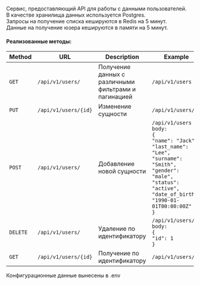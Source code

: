 Сервис, предоставляющий API для работы с данными пользователей.<br/>
В качестве хранилища данных используется Postgres.<br/>
Запросы на получение списка кешируются в Redis на 5 минут.<br/>
Данные на получение юзера кешируются в памяти на 5 минут.

#### Реализованные методы:

| Method   | URL                  | Description                                          | Example                                                                                                                                                                                                                 |
|----------|----------------------|------------------------------------------------------|-------------------------------------------------------------------------------------------------------------------------------------------------------------------------------------------------------------------------|
| `GET`    | `/api/v1/users/`     | Получение данных с различными фильтрами и пагинацией | `/api/v1/users`                                                                                                                                                                                                         |
| `PUT`    | `/api/v1/users/{id}` | Изменение сущности                                   | `/api/v1/users/1`                                                                                                                                                                                                       |
| `POST`   | `/api/v1/users/`     | Добавление новой сущности                            | `/api/v1/users`<br/>`body:`<br/>`{`<br/>`"name": "Jack",`<br/>`"last_name": "Lee",`<br/>`"surname": "Smith",`<br/>`"gender": "male",`<br/>`"status": "active",`<br/>`"date_of_birth": "1990-01-01T00:00:00Z" `<br/>`}`  |
| `DELETE` | `/api/v1/users/`     | Удаление по идентификатору                           | `/api/v1/users/`<br/> `body:`<br/>`{`<br/>`"id": 1`<br/>`}`                                                                                                                                                           |
| `GET`    | `/api/v1/users/{id}` | Получение по идентификатору                          | `/api/v1/users/1`                                                                                                                                                                                                       |



Конфигурационные данные вынесены в .env
